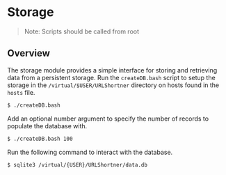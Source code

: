 # Storage

> Note: Scripts should be called from root

## Overview

The storage module provides a simple interface for storing and retrieving data from a persistent storage. Run the `createDB.bash` script to setup the storage in the `/virtual/$USER/URLShortner` directory on hosts found in the `hosts` file.

```bash
$ ./createDB.bash
```

Add an optional number argument to specify the number of records to populate the database with.

```bash
$ ./createDB.bash 100
```

Run the following command to interact with the database.

```bash
$ sqlite3 /virtual/{USER}/URLShortner/data.db
```
